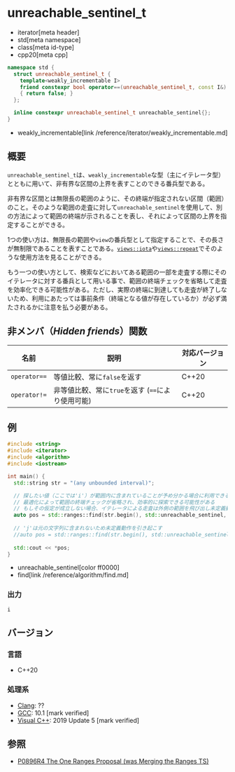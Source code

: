 # unreachable_sentinel_t
* iterator[meta header]
* std[meta namespace]
* class[meta id-type]
* cpp20[meta cpp]

```cpp
namespace std {
  struct unreachable_sentinel_t {
    template<weakly_incrementable I>
    friend constexpr bool operator==(unreachable_sentinel_t, const I&) noexcept
    { return false; }
  };

  inline constexpr unreachable_sentinel_t unreachable_sentinel{};
}
```
* weakly_incrementable[link /reference/iterator/weakly_incrementable.md]

## 概要

`unreachable_sentinel_t`は、`weakly_incrementable`な型（主にイテレータ型）とともに用いて、非有界な区間の上界を表すことのできる番兵型である。

非有界な区間とは無限長の範囲のように、その終端が指定されない区間（範囲）のこと。そのような範囲の走査に対して`unreachable_sentinel`を使用して、別の方法によって範囲の終端が示されることを表し、それによって区間の上界を指定することができる。

1つの使い方は、無限長の範囲や`view`の番兵型として指定することで、その長さが無制限であることを表すことである。[`views::iota`](/reference/ranges/iota_view.md)や[`views::repeat`](/reference/ranges/repeat_view.md)でそのような使用方法を見ることができる。

もう一つの使い方として、検索などにおいてある範囲の一部を走査する際にそのイテレータに対する番兵として用いる事で、範囲の終端チェックを省略して走査を効率化できる可能性がある。ただし、実際の終端に到達しても走査が終了しないため、利用にあたっては事前条件（終端となる値が存在しているか）が必ず満たされるかに注意を払う必要がある。

## 非メンバ（*Hidden friends*）関数

| 名前 | 説明 | 対応バージョン |
|------------------------------------------------------|-------------|-------|
| `operator==`     | 等値比較、常に`false`を返す | C++20 |
| `operator!=`     | 非等値比較、常に`true`を返す (`==`により使用可能) | C++20 |

## 例
```cpp example
#include <string>
#include <iterator>
#include <algorithm>
#include <iostream>

int main() {
  std::string str = "(any unbounded interval)";

  // 探したい値（ここでは'i'）が範囲内に含まれていることが予め分かる場合に利用できる
  // 最適化によって範囲の終端チェックが省略され、効率的に探索できる可能性がある
  // もしその仮定が成立しない場合、イテレータによる走査は外側の範囲を飛び出し未定義動作を引き起こすため注意が必要である
  auto pos = std::ranges::find(str.begin(), std::unreachable_sentinel, 'i');
  
  // 'j'は元の文字列に含まれないため未定義動作を引き起こす
  //auto pos = std::ranges::find(str.begin(), std::unreachable_sentinel, 'j');
  
  std::cout << *pos;
}
```
* unreachable_sentinel[color ff0000]
* find[link /reference/algorithm/find.md]

### 出力
```
i
```

## バージョン
### 言語
- C++20

### 処理系
- [Clang](/implementation.md#clang): ??
- [GCC](/implementation.md#gcc): 10.1 [mark verified]
- [Visual C++](/implementation.md#visual_cpp): 2019 Update 5 [mark verified]

## 参照
- [P0896R4 The One Ranges Proposal (was Merging the Ranges TS)](http://www.open-std.org/jtc1/sc22/wg21/docs/papers/2018/p0896r4.pdf)
